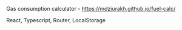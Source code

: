Gas consumption calculator - https://mdziurakh.github.io/fuel-calc/

React, Typescript, Router, LocalStorage
